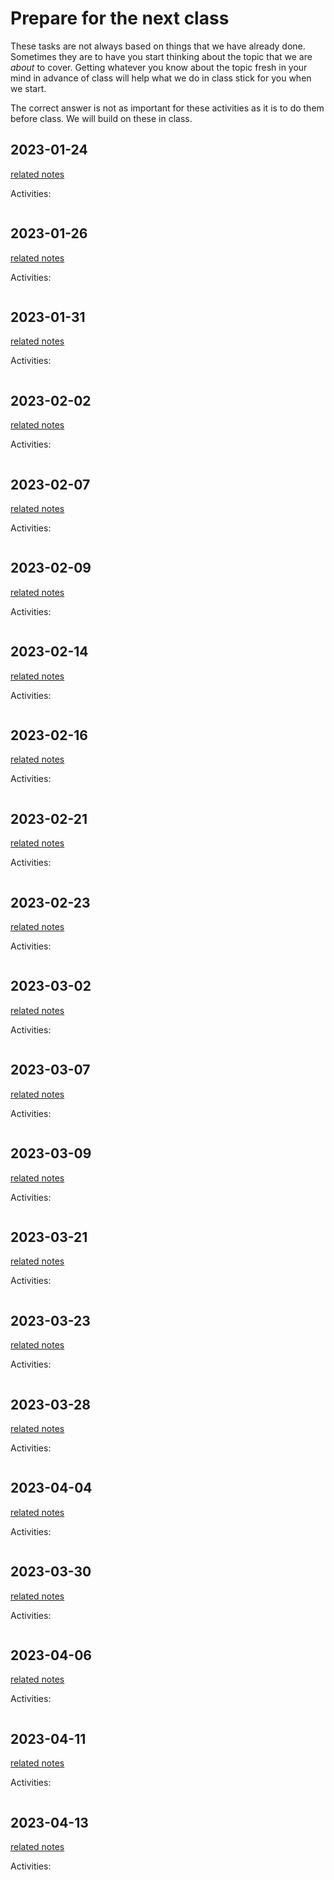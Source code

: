 # Prepare for the next class




These tasks are not always based on things that we have already done.  Sometimes they are to have you start thinking about the topic that we are *about* to cover. Getting whatever you know about the topic fresh in your mind in advance of class will help what we do in class stick for you when we start.

The correct answer is not as important for these activities as it is to do them before class.  We will build on these in class. 

<!-- 
````{margin}

```{important}
The grade free zone covers classes 1-5, ending on 2022-09-21.
```

```` -->

<!-- ```{warning}
these are listed by the date they were *posted* (eg the content here under Feb 1, was posted Feb 1, and should be done before the Feb 3 class)

``` -->
## 2023-01-24

[related notes](../notes/2023-01-24)

Activities:
```{include} ../_prepare/2023-01-24.md
```
## 2023-01-26

[related notes](../notes/2023-01-26)

Activities:
```{include} ../_prepare/2023-01-26.md
```

## 2023-01-31

[related notes](../notes/2023-01-31)

Activities:
```{include} ../_prepare/2023-01-31.md
```

## 2023-02-02

[related notes](../notes/2023-02-02)

Activities:
```{include} ../_prepare/2023-02-02.md
```
## 2023-02-07

[related notes](../notes/2023-02-07)

Activities:
```{include} ../_prepare/2023-02-07.md
```
## 2023-02-09

[related notes](../notes/2023-02-09)

Activities:
```{include} ../_prepare/2023-02-09.md
```
## 2023-02-14

[related notes](../notes/2023-02-14)

Activities:
```{include} ../_prepare/2023-02-14.md
```
## 2023-02-16

[related notes](../notes/2023-02-16)

Activities:
```{include} ../_prepare/2023-02-16.md
```
## 2023-02-21

[related notes](../notes/2023-02-21)

Activities:
```{include} ../_prepare/2023-02-21.md
```
## 2023-02-23

[related notes](../notes/2023-02-23)

Activities:
```{include} ../_prepare/2023-02-23.md
```
## 2023-03-02

[related notes](../notes/2023-03-02)

Activities:
```{include} ../_prepare/2023-03-02.md
```
## 2023-03-07

[related notes](../notes/2023-03-07)

Activities:
```{include} ../_prepare/2023-03-07.md
```
## 2023-03-09

[related notes](../notes/2023-03-09)

Activities:
```{include} ../_prepare/2023-03-09.md
```
## 2023-03-21

[related notes](../notes/2023-03-21)

Activities:
```{include} ../_prepare/2023-03-21.md
```
## 2023-03-23

[related notes](../notes/2023-03-23)

Activities:
```{include} ../_prepare/2023-03-23.md
```
## 2023-03-28

[related notes](../notes/2023-03-28)

Activities:
```{include} ../_prepare/2023-03-28.md
```
## 2023-04-04

[related notes](../notes/2023-04-04)

Activities:
```{include} ../_prepare/2023-04-04.md
```
## 2023-03-30

[related notes](../notes/2023-03-30)

Activities:
```{include} ../_prepare/2023-03-30.md
```
## 2023-04-06

[related notes](../notes/2023-04-06)

Activities:
```{include} ../_prepare/2023-04-06.md
```
## 2023-04-11

[related notes](../notes/2023-04-11)

Activities:
```{include} ../_prepare/2023-04-11.md
```
## 2023-04-13

[related notes](../notes/2023-04-13)

Activities:
```{include} ../_prepare/2023-04-13.md
```